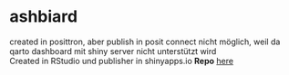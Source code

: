 # ashbiard

created in posittron, aber publish in posit connect nicht möglich, weil da qarto dashboard mit shiny server nicht unterstützt wird <br>
Created in RStudio und publisher in shinyapps.io **Repo**  [here](https://github.com/sultanovf/uzbinde?target=_blank) <br>
[](pics/dashboard.gif)
